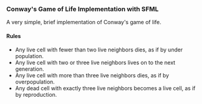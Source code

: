 ### Conway's Game of Life Implementation with SFML

A very simple, brief implementation of Conway's game of life.

#### Rules

- Any live cell with fewer than two live neighbors dies, as if by under population.
- Any live cell with two or three live neighbors lives on to the next generation.
- Any live cell with more than three live neighbors dies, as if by overpopulation.
- Any dead cell with exactly three live neighbors becomes a live cell, as if by reproduction.